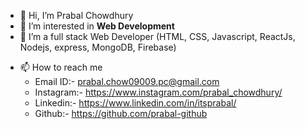 - 👋 Hi, I’m Prabal Chowdhury
- 👀 I’m interested in **Web Development**
- 🌱 I’m a full stack Web Developer (HTML, CSS, Javascript, ReactJs, Nodejs, express, MongoDB, Firebase)
<!-- - 💞️ I’m looking to collaborate on  -->
- 📫 How to reach me 
     - Email ID:- prabal.chow09009.pc@gmail.com
     - Instagram:- https://www.instagram.com/prabal_chowdhury/
     - Linkedin:- https://www.linkedin.com/in/itsprabal/
     - Github:- https://github.com/prabal-github
      

<!---
prabal-github/prabal-github is a ✨ special ✨ repository because its `README.md` (this file) appears on your GitHub profile.
You can click the Preview link to take a look at your changes.
--->
